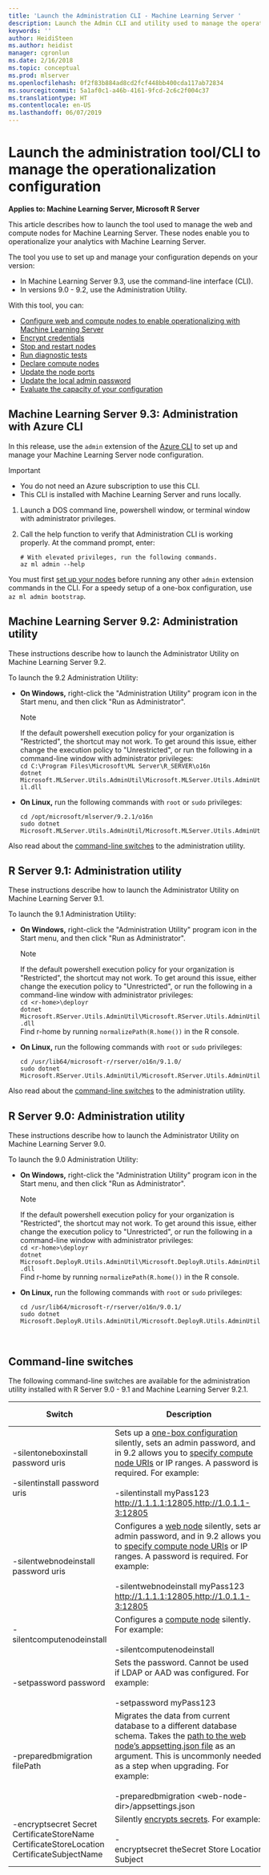 ```yaml
---
title: 'Launch the Administration CLI - Machine Learning Server '
description: Launch the Admin CLI and utility used to manage the operationalization configuration for Machine Learning Server
keywords: ''
author: HeidiSteen
ms.author: heidist
manager: cgronlun
ms.date: 2/16/2018
ms.topic: conceptual
ms.prod: mlserver
ms.openlocfilehash: 0f2f83b884ad8cd2fcf448bb400cda117ab72834
ms.sourcegitcommit: 5a1af0c1-a46b-4161-9fcd-2c6c2f004c37
ms.translationtype: HT
ms.contentlocale: en-US
ms.lasthandoff: 06/07/2019
---
```

# <a name="launch-the-administration-toolcli-to-manage-the-operationalization-configuration"></a>Launch the administration tool/CLI to manage the operationalization configuration 

**Applies to:  Machine Learning Server, Microsoft R Server**

This article describes how to launch the tool used to manage the web and compute nodes for Machine Learning Server. These nodes enable you to operationalize your analytics with Machine Learning Server.

The tool you use to set up and manage your configuration depends on your version:
+ In Machine Learning Server 9.3, use the command-line interface (CLI).
+ In versions 9.0 - 9.2, use the Administration Utility.

With this tool, you can:
+ [Configure web and compute nodes to enable operationalizing with Machine Learning Server](configure-start-for-administrators.md#configure-server-for-operationalization)    
+ [Encrypt credentials](configure-admin-cli-encrypt-credentials.md)     
+ [Stop and restart nodes](configure-admin-cli-stop-start.md) 
+ [Run diagnostic tests](configure-run-diagnostics.md)     
+ [Declare compute nodes](configure-admin-cli-compute-uris.md)     
+ [Update the node ports](configure-admin-cli-ports.md)     
+ [Update the local admin password](configure-admin-cli-local-password.md)  
+ [Evaluate the capacity of your configuration](configure-evaluate-capacity.md)     

## <a name="machine-learning-server-93-administration-with-azure-cli"></a>Machine Learning Server 9.3: Administration with Azure CLI

In this release, use the `admin` extension of the [Azure CLI](https://docs.microsoft.com/en-us/cli/azure/install-azure-cli?view=azure-cli-latest) to set up and manage your Machine Learning Server node configuration.

  >[!Important]
  >- You do not need an Azure subscription to use this CLI. 
  >- This CLI is installed with Machine Learning Server and runs locally.

1. Launch a DOS command line, powershell window, or terminal window with administrator privileges. 

1. Call the help function to verify that Administration CLI is working properly. At the command prompt, enter:
   ```azurecli
   # With elevated privileges, run the following commands.
   az ml admin --help
   ```

You must first [set up your nodes](configure-machine-learning-server-one-box.md) before running any other `admin` extension commands in the CLI. For a speedy setup of a one-box configuration, use `az ml admin bootstrap`.

## <a name="machine-learning-server-92-administration-utility"></a>Machine Learning Server 9.2: Administration utility

These instructions describe how to launch the Administrator Utility on Machine Learning Server 9.2.

To launch the 9.2 Administration Utility:

+ **On Windows,** right-click the "Administration Utility" program icon in the Start menu, and then click "Run as Administrator".
  >[!Note]
  >If the default powershell execution policy for your organization is "Restricted", the shortcut may not work. To get around this issue, either change the execution policy to "Unrestricted", or run the following in a command-line window with administrator privileges:<br/>`cd C:\Program Files\Microsoft\ML Server\R_SERVER\o16n`<br/>`dotnet Microsoft.MLServer.Utils.AdminUtil\Microsoft.MLServer.Utils.AdminUtil.dll` 

+ **On Linux,** run the following commands with `root` or `sudo` privileges:
  ```
  cd /opt/microsoft/mlserver/9.2.1/o16n
  sudo dotnet Microsoft.MLServer.Utils.AdminUtil/Microsoft.MLServer.Utils.AdminUtil.dll
  ``` 

Also read about the [command-line switches](#switch)  to the administration utility.     

## <a name="r-server-91-administration-utility"></a>R Server 9.1: Administration utility

These instructions describe how to launch the Administrator Utility on Machine Learning Server 9.1.

To launch the 9.1 Administration Utility:

+ **On Windows,** right-click the "Administration Utility" program icon in the Start menu, and then click "Run as Administrator".

  >[!Note]
  >If the default powershell execution policy for your organization is "Restricted", the shortcut may not work. To get around this issue, either change the execution policy to "Unrestricted", or run the following in a command-line window with administrator privileges:<br/>`cd <r-home>\deployr`<br/>`dotnet Microsoft.RServer.Utils.AdminUtil\Microsoft.RServer.Utils.AdminUtil.dll`<br/>Find r-home by running `normalizePath(R.home())` in the R console.

+ **On Linux,** run the following commands with `root` or `sudo` privileges:
  ```
  cd /usr/lib64/microsoft-r/rserver/o16n/9.1.0/
  sudo dotnet Microsoft.RServer.Utils.AdminUtil/Microsoft.RServer.Utils.AdminUtil.dll
  ``` 

Also read about the [command-line switches](#switch)  to the administration utility.     
 
## <a name="r-server-90-administration-utility"></a>R Server 9.0: Administration utility

These instructions describe how to launch the Administrator Utility on Machine Learning Server 9.0.

To launch the 9.0 Administration Utility:

+ **On Windows,** right-click the "Administration Utility" program icon in the Start menu, and then click "Run as Administrator".
  >[!Note]
  >If the default powershell execution policy for your organization is "Restricted", the shortcut may not work. To get around this issue, either change the execution policy to "Unrestricted", or run the following in a command-line window with administrator privileges:<br/>`cd <r-home>\deployr`<br/>`dotnet Microsoft.DeployR.Utils.AdminUtil\Microsoft.DeployR.Utils.AdminUtil.dll`<br/>Find r-home by running `normalizePath(R.home())` in the R console.

+ **On Linux,** run the following commands with `root` or `sudo` privileges:
  ```
  cd /usr/lib64/microsoft-r/rserver/o16n/9.0.1/
  sudo dotnet Microsoft.DeployR.Utils.AdminUtil/Microsoft.DeployR.Utils.AdminUtil.dll
  ``` 


<br/><a name="switch"></a>

## <a name="command-line-switches"></a>Command-line switches

The following command-line switches are available for the administration utility installed with R Server 9.0 - 9.1 and Machine Learning Server 9.2.1.

|Switch|Description|Introduced in version|
|----|-----|:---:|
|-silentoneboxinstall password uris <br/><br/>-silentinstall  password uris|Sets up a [one-box configuration](configure-start-for-administrators.md#configure-server-for-operationalization) silently, sets an admin password, and in 9.2 allows you to [specify compute node URIs](configure-admin-cli-compute-uris.md) or IP ranges. A password is required. For example:<br/><br/>-silentinstall myPass123 http://1.1.1.1:12805,http://1.0.1.1-3:12805 |9.1, <br/>URIs in 9.2|
|-silentwebnodeinstall password uris|Configures a [web node](configure-start-for-administrators.md#configure-server-for-operationalization) silently, sets an admin password, and in 9.2 allows you to [specify compute node URIs](configure-admin-cli-compute-uris.md) or IP ranges. A password is required. For example:<br/><br/>-silentwebnodeinstall myPass123 http://1.1.1.1:12805,http://1.0.1.1-3:12805 |9.1, <br/><br/>URIs in 9.2|
|-silentcomputenodeinstall|Configures a [compute node](configure-start-for-administrators.md#configure-server-for-operationalization) silently.  For example:<br/><br/>-silentcomputenodeinstall|9.1|
|-setpassword password|Sets the password. Cannot be used <br/> if LDAP or AAD was configured.  For example:<br/><br/>-setpassword myPass123|9.1|
|-preparedbmigration filePath|Migrates the data from current database to a different database schema. Takes the [path to the web node’s appsetting.json file](../operationalize/configure-find-admin-configuration-file.md) as an argument. This is uncommonly needed as a step when upgrading. For example:<br/><br/>-preparedbmigration \<web-node-dir>/appsettings.json|9.1|
|-encryptsecret Secret CertificateStoreName CertificateStoreLocation CertificateSubjectName|Silently [encrypts secrets](configure-admin-cli-encrypt-credentials.md).  For example:<br/><br/>-encryptsecret&nbsp;theSecret&nbsp;Store&nbsp;Location Subject|9.1|
